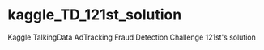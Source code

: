 # kaggle_TD_121st_solution
Kaggle TalkingData AdTracking Fraud Detection Challenge 121st's solution
